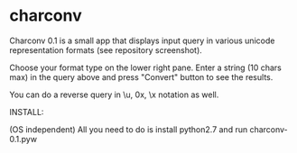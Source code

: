 charconv
========
Charconv 0.1 is a small app that displays input query in various unicode representation formats (see repository screenshot).

Choose your format type on the lower right pane.
Enter a string (10 chars max) in the query above and press "Convert" button to see the results.

You can do a reverse query in \\u, 0x, \\x notation as well.

INSTALL:

(OS independent) All you need to do is install python2.7 and run charconv-0.1.pyw 